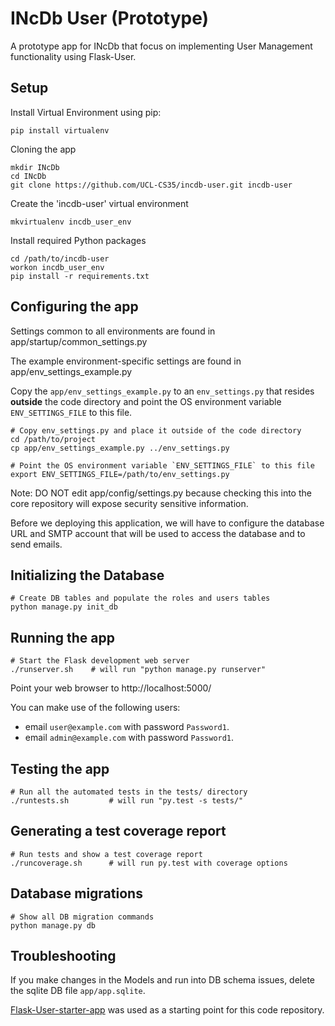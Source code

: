 # INcDb User (Prototype) 

A prototype app for INcDb that focus on implementing User Management functionality using Flask-User.

## Setup

Install Virtual Environment using pip:

    pip install virtualenv

Cloning the app

    mkdir INcDb
    cd INcDb
    git clone https://github.com/UCL-CS35/incdb-user.git incdb-user

Create the 'incdb-user' virtual environment
    
    mkvirtualenv incdb_user_env

Install required Python packages
    
    cd /path/to/incdb-user
    workon incdb_user_env
    pip install -r requirements.txt
    
## Configuring the app

Settings common to all environments are found in app/startup/common_settings.py

The example environment-specific settings are found in app/env_settings_example.py

Copy the `app/env_settings_example.py` to an `env_settings.py` that resides **outside** the code directory and point the OS environment variable `ENV_SETTINGS_FILE` to this file.

    # Copy env_settings.py and place it outside of the code directory
    cd /path/to/project
    cp app/env_settings_example.py ../env_settings.py
    
    # Point the OS environment variable `ENV_SETTINGS_FILE` to this file
    export ENV_SETTINGS_FILE=/path/to/env_settings.py

Note: DO NOT edit app/config/settings.py because checking this into the core repository will expose security sensitive information.

Before we deploying this application, we will have to configure the database URL and SMTP account that will be used to access the database and to send emails.

## Initializing the Database

    # Create DB tables and populate the roles and users tables
    python manage.py init_db

## Running the app

    # Start the Flask development web server
    ./runserver.sh    # will run "python manage.py runserver"

Point your web browser to http://localhost:5000/

You can make use of the following users:
- email `user@example.com` with password `Password1`.
- email `admin@example.com` with password `Password1`.

## Testing the app

    # Run all the automated tests in the tests/ directory
    ./runtests.sh         # will run "py.test -s tests/"


## Generating a test coverage report

    # Run tests and show a test coverage report
    ./runcoverage.sh      # will run py.test with coverage options

## Database migrations

    # Show all DB migration commands
    python manage.py db

## Troubleshooting
If you make changes in the Models and run into DB schema issues, delete the sqlite DB file `app/app.sqlite`.


[Flask-User-starter-app](https://github.com/lingthio/Flask-User-starter-app) was used as a starting point for this code repository.

